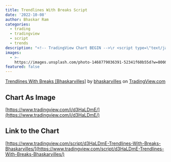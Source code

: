 ```yaml
---
title: Trendlines With Breaks Script
date: '2022-10-08'
author: Bhaskar Ram
categories:
  - trading
  - tradingview
  - script
  - trends
description: "<!-- TradingView Chart BEGIN -->\r <script type=\"text/javascript\" src=\"https://s3.tradingview.com/tv.js\"></script>\r <script type=\"text/javascript\">\r va..."
images:
  - >-
    https://images.unsplash.com/photo-1468779036391-52341f60b55d?w=800&h=450&fit=crop
featured: false
---
```


<!-- TradingView Chart BEGIN -->
<script type="text/javascript" src="https://s3.tradingview.com/tv.js"></script>
<script type="text/javascript">
var tradingview_embed_options = {};
tradingview_embed_options.width = '640';
tradingview_embed_options.height = '400';
tradingview_embed_options.chart = 'd3HaLDmE';
new TradingView.chart(tradingview_embed_options);
</script>
<p><a href="https://www.tradingview.com/script/d3HaLDmE-Trendlines-With-Breaks-Bhaskarvilles/">Trendlines With Breaks [Bhaskarvilles]</a> by <a href="https://www.tradingview.com/u/bhaskarvilles/">bhaskarvilles</a> on <a href="https://www.tradingview.com/">TradingView.com</a></p>
<!-- TradingView Chart END -->

## Chart As Image

[https://www.tradingview.com/i/d3HaLDmE/](https://www.tradingview.com/i/d3HaLDmE/)

## Link to the Chart

[https://www.tradingview.com/script/d3HaLDmE-Trendlines-With-Breaks-Bhaskarvilles/](https://www.tradingview.com/script/d3HaLDmE-Trendlines-With-Breaks-Bhaskarvilles/)
